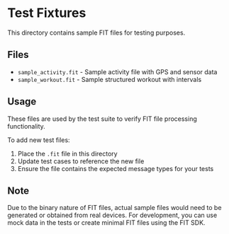 # Test Fixtures

This directory contains sample FIT files for testing purposes.

## Files

- `sample_activity.fit` - Sample activity file with GPS and sensor data
- `sample_workout.fit` - Sample structured workout with intervals

## Usage

These files are used by the test suite to verify FIT file processing functionality.

To add new test files:

1. Place the `.fit` file in this directory
2. Update test cases to reference the new file
3. Ensure the file contains the expected message types for your tests

## Note

Due to the binary nature of FIT files, actual sample files would need to be generated
or obtained from real devices. For development, you can use mock data in the tests
or create minimal FIT files using the FIT SDK.
